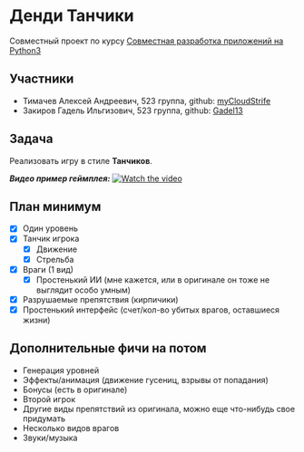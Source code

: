 # Денди Танчики

Совместный проект по курсу [Совместная разработка приложений на Python3](http://uneex.org/LecturesCMC/PythonDevelopment2021/)

## Участники
* Тимачев Алексей Андреевич, 523 группа, github: [myCloudStrife](https://github.com/myCloudStrife)
* Закиров Гадель Ильгизович, 523 группа, github: [Gadel13](https://github.com/Gadel13)

## Задача

Реализовать игру в стиле **Танчиков**.

***Видео пример геймплея:***
[![Watch the video](https://img.youtube.com/vi/MPsA5PtfdL0/maxresdefault.jpg)](https://www.youtube.com/watch?v=MPsA5PtfdL0)

## План минимум

* [x] Один уровень
* [x] Танчик игрока
  * [x] Движение
  * [x] Стрельба
* [x] Враги (1 вид)
  * [x] Простенький ИИ (мне кажется, или в оригинале он тоже не выглядит особо умным)
* [x] Разрушаемые препятствия (кирпичики)
* [x] Простенький интерфейс (счет/кол-во убитых врагов, оставшиеся жизни)

## Дополнительные фичи на потом

* Генерация уровней
* Эффекты/анимация (движение гусениц, взрывы от попадания)
* Бонусы (есть в оригинале)
* Второй игрок
* Другие виды препятствий из оригинала, можно еще что-нибудь свое придумать
* Несколько видов врагов
* Звуки/музыка
